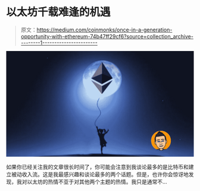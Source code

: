 # 以太坊千载难逢的机遇

> 原文：<https://medium.com/coinmonks/once-in-a-generation-opportunity-with-ethereum-74b47ff29cf6?source=collection_archive---------1----------------------->

![](img/d97ef4ae60ebc384b7b7defb075dc418.png)

如果你已经关注我的文章很长时间了，你可能会注意到我谈论最多的是比特币和建立被动收入流。这是我最感兴趣和谈论最多的两个话题。但是，也许你会惊讶地发现，我对以太坊的热情不亚于对其他两个主题的热情。我只是通常不…